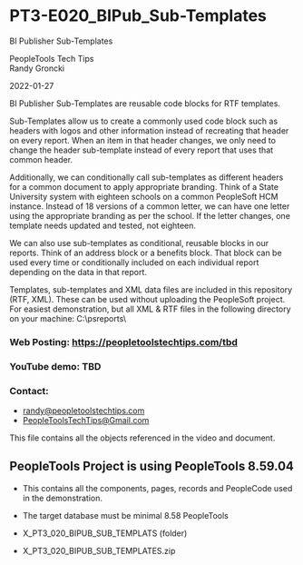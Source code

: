 # PT3-E020_BIPub_Sub-Templates
BI Publisher Sub-Templates

PeopleTools Tech Tips    
Randy Groncki

2022-01-27

BI Publisher Sub-Templates are reusable code blocks for RTF templates.  

Sub-Templates allow us to create a commonly used code block such as headers with logos and other information instead of recreating that header on every report.   When an item in that header changes, we only need to change the header sub-template instead of every report that uses that common header.

Additionally, we can conditionally call sub-templates as different headers for a common document to apply appropriate branding.   Think of a State University system with eighteen schools on a common PeopleSoft HCM instance.   Instead of 18 versions of a common letter, we can have one letter using the appropriate branding as per the school.   If the letter changes, one template needs updated and tested, not eighteen.

We can also use sub-templates as conditional, reusable blocks in our reports.   Think of an address block or a benefits block.  That block can be used every time or conditionally included on each individual report depending on the data in that report.

Templates, sub-templates and XML data files are included in this repository (RTF, XML).  These can be used without uploading the PeopleSoft project.  For easiest demonstration, but all XML & RTF files in the following directory on your machine:  C:\psreports\

### Web Posting: https://peopletoolstechtips.com/tbd

### YouTube demo: TBD

### Contact:  
* randy@peopletoolstechtips.com  
* PeopleToolsTechTips@Gmail.com

This file contains all the objects referenced in the video and document.

## PeopleTools Project is using PeopleTools 8.59.04
  * This contains all the components, pages, records and PeopleCode used in the demonstration.
  * The target database must be minimal 8.58 PeopleTools

* X_PT3_020_BIPUB_SUB_TEMPLATS (folder)  
* X_PT3_020_BIPUB_SUB_TEMPLATES.zip  

